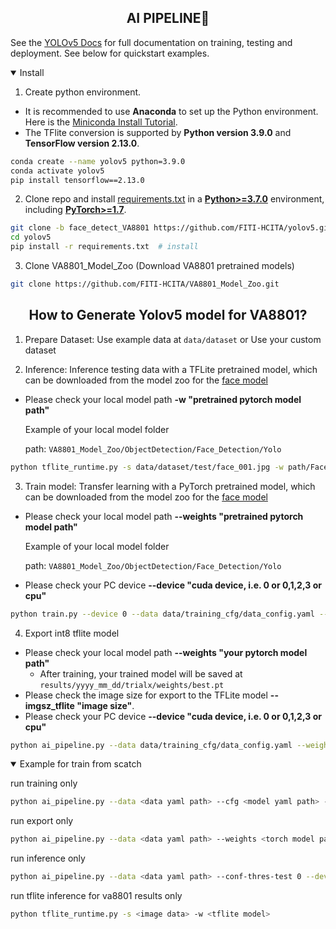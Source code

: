 ## <div align="center">AI PIPELINE🚀</div>

See the [YOLOv5 Docs](https://docs.ultralytics.com/yolov5) for full documentation on training, testing and deployment. See below for quickstart examples.

<details open>
<summary>Install</summary>

1. Create python environment.
- It is recommended to use **Anaconda** to set up the Python environment. Here is the [Miniconda Install Tutorial](https://medium.com/@hmchang/%E7%B5%A6%E5%88%9D%E5%AD%B8%E8%80%85%E7%9A%84-python-%E5%AE%89%E8%A3%9D%E6%95%99%E5%AD%B8-578bf0de9cf8).
- The TFlite conversion is supported by **Python version 3.9.0** and **TensorFlow version 2.13.0**.
```bash
conda create --name yolov5 python=3.9.0
conda activate yolov5
pip install tensorflow==2.13.0
```

2. Clone repo and install [requirements.txt](https://github.com/ultralytics/yolov5/blob/master/requirements.txt) in a
[**Python>=3.7.0**](https://www.python.org/) environment, including
[**PyTorch>=1.7**](https://pytorch.org/get-started/locally/).

```bash
git clone -b face_detect_VA8801 https://github.com/FITI-HCITA/yolov5.git  # clone
cd yolov5
pip install -r requirements.txt  # install
```
3. Clone VA8801_Model_Zoo (Download VA8801 pretrained models)
```bash
git clone https://github.com/FITI-HCITA/VA8801_Model_Zoo.git
```

</details>

## <div align="center">How to Generate Yolov5 model for VA8801?</div>
1. Prepare Dataset: Use example data at ``data/dataset`` or Use your custom dataset

2.  Inference: Inference testing data with a TFLite pretrained model, which can be downloaded from the model zoo for the
[face model](https://github.com/FITI-HCITA/VA8801_Model_Zoo/blob/main/ObjectDetection/Face_Detection/Yolo/Face_Det_3_001_001.tflite)

- Please check your local model path **-w "pretrained pytorch model path"**

    Example of your local model folder
    
    path: ``VA8801_Model_Zoo/ObjectDetection/Face_Detection/Yolo``

```bash
python tflite_runtime.py -s data/dataset/test/face_001.jpg -w path/Face_Det_3_001_001.tflite --img_ch 3
```
3.  Train model: Transfer learning with a PyTorch pretrained model, which can be downloaded from the model zoo for the [face model](https://github.com/FITI-HCITA/VA8801_Model_Zoo/blob/main/ObjectDetection/Face_Detection/Yolo/Face_Det_3_001_001.pt)
- Please check your local model path **--weights "pretrained pytorch model path"**

    Example of your local model folder
    
    path: ``VA8801_Model_Zoo/ObjectDetection/Face_Detection/Yolo``
- Please check your PC device **--device "cuda device, i.e. 0 or 0,1,2,3 or cpu"**

```bash
python train.py --device 0 --data data/training_cfg/data_config.yaml --weights path/Face_Det_3_001_001.pt --imgsz 320 --imgch 3 --cfg models/2head_yolov5n_WM022.yaml
```

4.  Export int8 tflite model
- Please check your local model path **--weights "your pytorch model path"**
    - After training, your trained model will be saved at ``results/yyyy_mm_dd/trialx/weights/best.pt``
- Please check the image size for export to the TFLite model **--imgsz_tflite "image size"**.
- Please check your PC device **--device "cuda device, i.e. 0 or 0,1,2,3 or cpu"**

```bash
python ai_pipeline.py --data data/training_cfg/data_config.yaml --weights path/Face_Det_3_001_001.pt --batch-size 1 --imgch 3 --imgsz 320 --imgsz_tflite 320 --device 0 --include tflite --int8 --run export

```
 
<details open>
<summary>Example for train from scatch</summary>


run training only

```bash
python ai_pipeline.py --data <data yaml path> --cfg <model yaml path> --epochs 10 --batch-size 64 --imgch 1 --imgsz 320 --patience 0 --device 0 --run train
```

run export only

```bash
python ai_pipeline.py --data <data yaml path> --weights <torch model path> --batch-size 1 --imgch 1 --imgsz 192 --device 0 --include tflite --int8 --run export

```

run inference only

```bash
python ai_pipeline.py --data <data yaml path> --conf-thres-test 0 --device 0 --tflite_model_path <tflite_model_path> --save_dir <xml save folder path> --run inference
```

run tflite inference for va8801 results only

```bash
python tflite_runtime.py -s <image data> -w <tflite model> 
```
</details>
